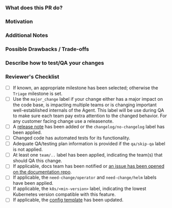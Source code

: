 <!--
* New contributors are highly encouraged to read our
  [CONTRIBUTING](/CONTRIBUTING.md) documentation.
* The pull request:
  * Should only fix one issue or add one feature at a time.
  * Must update the test suite for the relevant functionality.
  * Should pass all status checks before being reviewed or merged.
* Commit titles should be prefixed with general area of pull request's change.
* Draft PRs should be prefixed with `[WIP]` in their title.

If you are interacting with the serverless agent/extension:
  * Please make sure to tag your PR with the `team/serverless` label.
  * Include a milestone for the next extension release in your PR (for example, `lambda-extension-x`).

This process aids us in deciding what goes into a release candidate by allowing a quick search of closed PRs.
-->
### What does this PR do?

<!--
* A brief description of the change being made with this pull request.
* If the description here cannot be expressed in a succinct form, consider
  opening multiple pull requests instead of a single one.
-->

### Motivation

<!--
* What inspired you to submit this pull request?
* Link any related GitHub issues or PRs here.
-->

### Additional Notes

<!--
* Anything else we should know when reviewing?
* Include benchmarking information here whenever possible.
* Include info about alternatives that were considered and why the proposed
  version was chosen.
-->

### Possible Drawbacks / Trade-offs

<!--
* What are the possible side-effects or negative impacts of the code change?
-->

### Describe how to test/QA your changes

<!--
* Write here in detail or link to detailed instructions on how this change can
  be tested/QAd/validated, including any environment setup.
-->

### Reviewer's Checklist
<!--
* Authors can use this list as a reference to ensure that there are no problems
  during the review but the signing off is to be done by the reviewer(s).

Note: Adding GitHub labels is only possible for contributors with write access.
-->

- [ ] If known, an appropriate milestone has been selected; otherwise the `Triage` milestone is set.
- [ ] Use the `major_change` label if your change either has a major impact on the code base, is impacting multiple teams or is changing important well-established internals of the Agent. This label will be use during QA to make sure each team pay extra attention to the changed behavior. For any customer facing change use a releasenote.
- [ ] A [release note](https://github.com/DataDog/datadog-agent/blob/main/docs/dev/contributing.md#reno) has been added or the `changelog/no-changelog` label has been applied.
- [ ] Changed code has automated tests for its functionality.
- [ ] Adequate QA/testing plan information is provided if the `qa/skip-qa` label is not applied.
- [ ] At least one `team/..` label has been applied, indicating the team(s) that should QA this change.
- [ ] If applicable, docs team has been notified or [an issue has been opened on the documentation repo](https://github.com/DataDog/documentation/issues/new).
- [ ] If applicable, the `need-change/operator` and `need-change/helm` labels have been applied.
- [ ] If applicable, the `k8s/<min-version>` label, indicating the lowest Kubernetes version compatible with this feature. 
- [ ] If applicable, the [config template](https://github.com/DataDog/datadog-agent/blob/main/pkg/config/config_template.yaml) has been updated.
